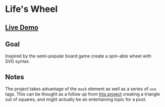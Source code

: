# Life's Wheel

## [Live Demo](https://codepen.io/borntofrappe/full/eYYxLPe)

## Goal

Inspired by the semi-popular board game create a spin-able wheel with SVG syntax.

## Notes

The project takes advantage of the `mask` element as well as a series of `use` tags. This can be thought as a follow up from [this project](https://codepen.io/borntofrappe/pen/JjjLxrx) creating a triangle out of squares, and might actually be an entertaining topic for a post.
